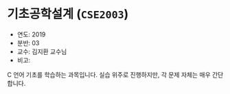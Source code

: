 # 기초공학설계 (`CSE2003`)

* 연도: 2019
* 분반: 03
* 교수: 김지환 교수님
* 비고:

C 언어 기초를 학습하는 과목입니다.
실습 위주로 진행하지만, 각 문제 자체는 매우 간단합니다.
